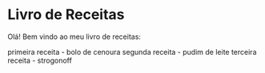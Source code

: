 # Livro de Receitas
Olá! Bem vindo ao meu livro de receitas:

primeira receita - bolo de cenoura
segunda receita - pudim de leite
terceira receita - strogonoff

